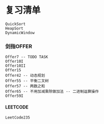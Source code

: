 # **复习清单** 
    QuickSort
    HeapSort
    DynamicWindow
### 剑指OFFER
    Offer7 -- TODO TASK
    Offer10I
    Offer10II
    Offer15
    Offer42 -- 动态规划 
    Offer55 -- 平衡二叉树
    Offer57 -- 两数之和
    Offer65 -- 不用加减乘除做加法 -- 二进制运算操作 
    Offer59I 
    
#### LEETCODE 
    LeetCode235
